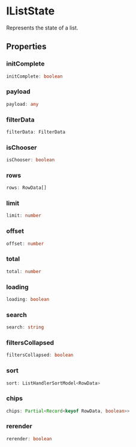 # IListState

Represents the state of a list.

## Properties

### initComplete

```ts
initComplete: boolean
```

### payload

```ts
payload: any
```

### filterData

```ts
filterData: FilterData
```

### isChooser

```ts
isChooser: boolean
```

### rows

```ts
rows: RowData[]
```

### limit

```ts
limit: number
```

### offset

```ts
offset: number
```

### total

```ts
total: number
```

### loading

```ts
loading: boolean
```

### search

```ts
search: string
```

### filtersCollapsed

```ts
filtersCollapsed: boolean
```

### sort

```ts
sort: ListHandlerSortModel<RowData>
```

### chips

```ts
chips: Partial<Record<keyof RowData, boolean>>
```

### rerender

```ts
rerender: boolean
```
